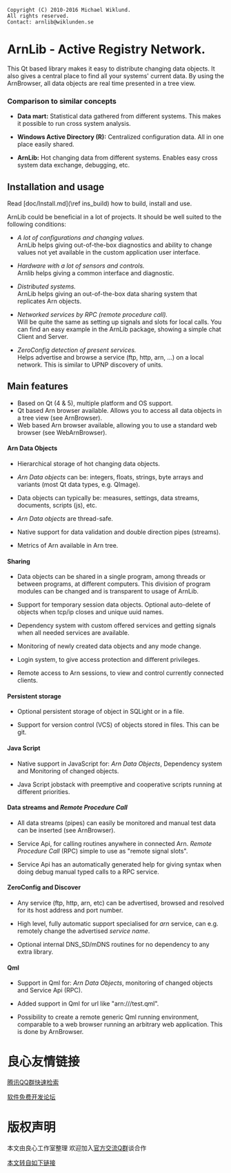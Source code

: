     Copyright (C) 2010-2016 Michael Wiklund.
    All rights reserved.
    Contact: arnlib@wiklunden.se

# ArnLib - Active Registry Network.

This Qt based library makes it easy to distribute changing data objects. It also gives a
central place to find all your systems' current data. By using the ArnBrowser, all data
objects are real time presented in a tree view.

### Comparison to similar concepts

* **Data mart:** Statistical data gathered from different systems. This makes it possible
to run cross system analysis.

* **Windows Active Directory (R):** Centralized configuration data. All in one place easily shared.

* **ArnLib:** Hot changing data from different systems. Enables easy cross system data
exchange, debugging, etc.
  


## Installation and usage

Read [doc/Install.md](\ref ins_build) how to build, install and use.

ArnLib could be beneficial in a lot of projects.
It should be well suited to the following conditions:

* _A lot of configurations and changing values._   
ArnLib helps giving out-of-the-box diagnostics and ability to change values not yet
available in the custom application user interface.

* _Hardware with a lot of sensors and controls._   
Arnlib helps giving a common interface and diagnostic.

* _Distributed systems._   
ArnLib helps giving an out-of-the-box data sharing system that replicates Arn objects.

* _Networked services by RPC (remote procedure call)._   
Will be quite the same as setting up signals and slots for local calls. You can find an
easy example in the ArnLib package, showing a simple chat Client and Server.

* _ZeroConfig detection of present services._   
Helps advertise and browse a service (ftp, http, arn, ...) on a local network.
This is similar to UPNP discovery of units.
  


## Main features

* Based on Qt (4 & 5), multiple platform and OS support.
* Qt based Arn browser available. Allows you to access all data objects in a tree view (see ArnBrowser).
* Web based Arn browser available, allowing you to use a standard web browser (see WebArnBrowser).

#### Arn Data Objects

* Hierarchical storage of hot changing data objects.

* _Arn Data objects_ can be: integers, floats, strings, byte arrays and variants
(most Qt data types, e.g. QImage).

* Data objects can typically be: measures, settings, data streams, documents, scripts (js), etc.

* _Arn Data objects_ are thread-safe.

* Native support for data validation and double direction pipes (streams).

* Metrics of Arn available in Arn tree.

#### Sharing

* Data objects can be shared in a single program, among threads or between programs, at
different computers. This division of program modules can be changed and is transparent
to usage of ArnLib.

* Support for temporary session data objects.
Optional auto-delete of objects when tcp/ip closes and unique uuid names.

* Dependency system with custom offered services and getting signals when all needed services
are available.

* Monitoring of newly created data objects and any mode change.

* Login system, to give access protection and different privileges.

* Remote access to Arn sessions, to view and control currently connected clients.

#### Persistent storage

* Optional persistent storage of object in SQLight or in a file.

* Support for version control (VCS) of objects stored in files.
This can be git.

#### Java Script

* Native support in JavaScript for: _Arn Data Objects_, Dependency system and
Monitoring of changed objects.

* Java Script jobstack with preemptive and cooperative scripts running at different priorities.

#### Data streams and _Remote Procedure Call_

* All data streams (pipes) can easily be monitored and manual test data can be inserted
(see ArnBrowser).

* Service Api, for calling routines anywhere in connected Arn.
_Remote Procedure Call_ (RPC) simple to use as "remote signal slots".

* Service Api has an automatically generated help for giving syntax when doing debug manual
typed calls to a RPC service.

#### ZeroConfig and Discover

* Any service (ftp, http, arn, etc) can be advertised, browsed and resolved for its host
address and port number.

* High level, fully automatic support specialised for _arn_ service, can e.g. remotely
  change the advertised _service name_.

* Optional internal DNS_SD/mDNS routines for no dependency to any extra library.

#### Qml

* Support in Qml for: _Arn Data Objects_, monitoring of changed objects and Service Api (RPC).

* Added support in Qml for url like "arn:///test.qml".

* Possibility to create a remote generic Qml running environment, comparable to a web browser
  running an arbitrary web application. This is done by ArnBrowser.



 # 良心友情链接

[腾讯QQ群快速检索](http://u.720life.cn/s/8cf73f7c)

[软件免费开发论坛](http://u.720life.cn/s/bbb01dc0)

# 版权声明 

本文由良心工作室整理 欢迎加入[官方交流Q群](https://u.720life.cn/s/f2316816)谈合作

[本文转自如下链接](http://u.720life.cn/g/2e71d0f0a5c601172267ba20d3a43c6e422f99b69ed84dd46c0959e29cb9bc49ee2327441e41f96e248be313e640d1dd3b3231a1d14fa8cbcbde04419ca85697)